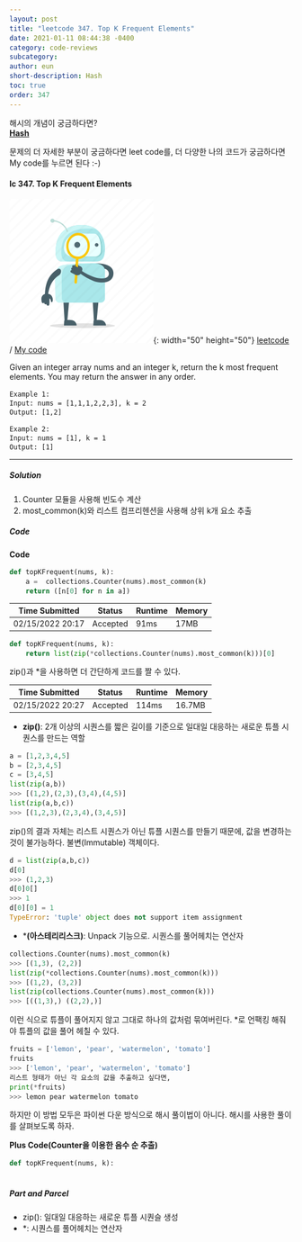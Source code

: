 ```yaml
---
layout: post
title: "leetcode 347. Top K Frequent Elements"
date: 2021-01-11 08:44:38 -0400
category: code-reviews
subcategory: 
author: eun
short-description: Hash
toc: true
order: 347
---
```


해시의 개념이 궁금하다면?      
<a href="{{ site.url }}{{ site.baseurl }}/data-structure/hash">**Hash**</a>

문제의 더 자세한 부분이 궁금하다면 leet code를, 더 다양한 나의 코드가 궁금하다면 My code를 누르면 된다 :-)



#### lc 347. Top K Frequent Elements
![Image Alt 텍스트](/assets/link.png){: width="50" height="50"} <a href="https://leetcode.com/problems/top-k-frequent-elements/">leetcode</a>  /  <a href="https://github.com/JJungEEun/CodingTest/blob/main/interviews/chap11_%ED%95%B4%EC%8B%9C%ED%85%8C%EC%9D%B4%EB%B8%94/chap11_31_%EC%83%81%EC%9C%84%20k%20%EB%B9%88%EB%8F%84%20%EC%9A%94%EC%86%8C.ipynb">  My code</a>

Given an integer array nums and an integer k, return the k most frequent elements. You may return the answer in any order.

```
Example 1:
Input: nums = [1,1,1,2,2,3], k = 2
Output: [1,2]
```
```
Example 2:
Input: nums = [1], k = 1
Output: [1]
```

---

##### Solution
1. Counter 모듈을 사용해 빈도수 계산
2. most_common(k)와 리스트 컴프리헨션을 사용해 상위 k개 요소 추출


##### Code
**Code**
``` python
def topKFrequent(nums, k): 
    a =  collections.Counter(nums).most_common(k)
    return ([n[0] for n in a])
```

Time Submitted | Status | Runtime | Memory
---|---|---|---|
02/15/2022 20:17|Accepted|91ms|17MB

``` python
def topKFrequent(nums, k): 
    return list(zip(*collections.Counter(nums).most_common(k)))[0]
```
zip()과 *을 사용하면 더 간단하게 코드를 짤 수 있다. 

Time Submitted | Status | Runtime | Memory
---|---|---|---|
02/15/2022 20:27|Accepted|114ms|16.7MB

- **zip()**: 2개 이상의 시퀀스를 짧은 길이를 기준으로 일대일 대응하는 새로운 튜플 시퀀스를 만드는 역할
```python
a = [1,2,3,4,5]
b = [2,3,4,5]
c = [3,4,5]
list(zip(a,b))
>>> [(1,2),(2,3),(3,4),(4,5)]
list(zip(a,b,c))
>>> [(1,2,3),(2,3,4),(3,4,5)]
```
zip()의 결과 자체는 리스트 시퀀스가 아닌 튜플 시퀀스를 만들기 때문에, 값을 변경하는 것이 불가능하다. 불변(Immutable) 객체이다.
```python
d = list(zip(a,b,c))
d[0]
>>> (1,2,3)
d[0]0[]
>>> 1
d[0][0] = 1
TypeError: 'tuple' object does not support item assignment
```

- ***(아스테리리스크)**: Unpack 기능으로. 시퀀스를 풀어헤치는 연산자
```python
collections.Counter(nums).most_common(k)
>>> [(1,3), (2,2)]
list(zip(*collections.Counter(nums).most_common(k)))
>>> [(1,2), (3,2)]
list(zip(collections.Counter(nums).most_common(k)))
>>> [((1,3),) ((2,2),)]
```
이런 식으로 튜플이 풀어지지 않고 그대로 하나의 값처럼 묶여버린다. *로 언팩킹 해줘야 튜플의 값을 풀어 헤칠 수 있다. 
```python
fruits = ['lemon', 'pear', 'watermelon', 'tomato']
fruits
>>> ['lemon', 'pear', 'watermelon', 'tomato']
리스트 형태가 아닌 각 요소의 값을 추출하고 싶다면, 
print(*fruits)
>>> lemon pear watermelon tomato
```


하지만 이 방법 모두은 파이썬 다운 방식으로 해시 풀이법이 아니다. 
해시를 사용한 풀이를 살펴보도록 하자.

**Plus Code(Counter을 이용한 음수 순 추출)**
``` python
def topKFrequent(nums, k): 
    
```

##### Part and Parcel
- zip(): 일대일 대응하는 새로운 튜플 시퀀슬 생성
- *: 시퀀스를 풀어헤치는 연산자